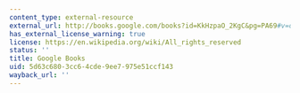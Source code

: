 ```yaml
---
content_type: external-resource
external_url: http://books.google.com/books?id=KkHzpaO_2KgC&pg=PA69#v=onepage
has_external_license_warning: true
license: https://en.wikipedia.org/wiki/All_rights_reserved
status: ''
title: Google Books
uid: 5d63c680-3cc6-4cde-9ee7-975e51ccf143
wayback_url: ''
---
```

